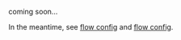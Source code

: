 coming soon...

In the meantime, see [flow config](../types/config.md) and [flow config](../cli/flow_config.md).
